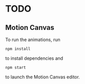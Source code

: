 # TODO

## Motion Canvas

To run the animations, run

```
npm install
```

to install dependencies and 

```
npm start
```

to launch the Motion Canvas editor.
